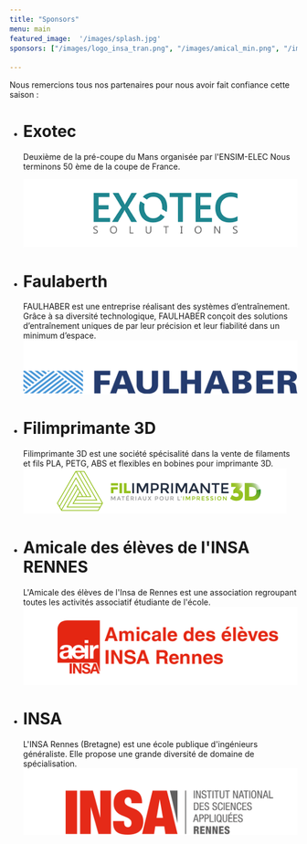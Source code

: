 ```yaml
---
title: "Sponsors"
menu: main
featured_image:  '/images/splash.jpg'
sponsors: ["/images/logo_insa_tran.png", "/images/amical_min.png", "/images/logo_exotec_0.png", "/images/faulhaber_front.png", "/images/filimprimente3DLogo.jpeg"]

---
```


Nous remercions tous nos partenaires pour nous avoir fait confiance cette saison :

*  #  Exotec
    Deuxième de la pré-coupe du Mans organisée par l'ENSIM-ELEC
	Nous terminons 50 ème  de la coupe de France.

    ![test](/images/exotec.png)

*  # Faulaberth
   FAULHABER est une entreprise réalisant des systèmes d’entraînement. Grâce à sa diversité technologique, FAULHABER conçoit des solutions d’entraînement uniques de par leur précision et leur fiabilité dans un minimum d’espace. 
    ![test](/images/faulhaber.png)


* # Filimprimante 3D
    Filimprimante 3D est une société spécisalité dans la vente de filaments et fils PLA, PETG, ABS et flexibles en bobines pour imprimante 3D.
    ![test](/images/filimprimante.png)

 

*  # Amicale des élèves de l'INSA RENNES
    L'Amicale des élèves de l'Insa de Rennes est une association regroupant toutes les activités associatif étudiante de l'école.
    ![test](/images/amical.png)


*  # INSA
   L'INSA Rennes (Bretagne) est une école publique d'ingénieurs généraliste. Elle propose une grande diversité de domaine de spécialisation.
    ![test](/images/logo_insa.png)



